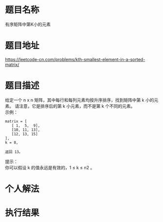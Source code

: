 # 题目名称    
有序矩阵中第K小的元素            
# 题目地址    
https://leetcode-cn.com/problems/kth-smallest-element-in-a-sorted-matrix/      
# 题目描述  
给定一个 n x n 矩阵，其中每行和每列元素均按升序排序，找到矩阵中第 k 小的元素。
请注意，它是排序后的第 k 小元素，而不是第 k 个不同的元素。  
示例：  
```
matrix = [
   [ 1,  5,  9],
   [10, 11, 13],
   [12, 13, 15]
],
k = 8,

返回 13。
```
提示：  
你可以假设 k 的值永远是有效的，1 ≤ k ≤ n2 。  
# 个人解法   
# 执行结果  
